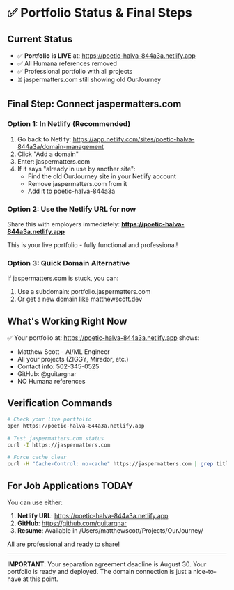 # ✅ Portfolio Status & Final Steps

## Current Status
- ✅ **Portfolio is LIVE** at: https://poetic-halva-844a3a.netlify.app
- ✅ All Humana references removed
- ✅ Professional portfolio with all projects
- ⏳ jaspermatters.com still showing old OurJourney

## Final Step: Connect jaspermatters.com

### Option 1: In Netlify (Recommended)
1. Go back to Netlify: https://app.netlify.com/sites/poetic-halva-844a3a/domain-management
2. Click "Add a domain"
3. Enter: jaspermatters.com
4. If it says "already in use by another site":
   - Find the old OurJourney site in your Netlify account
   - Remove jaspermatters.com from it
   - Add it to poetic-halva-844a3a

### Option 2: Use the Netlify URL for now
Share this with employers immediately:
**https://poetic-halva-844a3a.netlify.app**

This is your live portfolio - fully functional and professional!

### Option 3: Quick Domain Alternative
If jaspermatters.com is stuck, you can:
1. Use a subdomain: portfolio.jaspermatters.com
2. Or get a new domain like matthewscott.dev

## What's Working Right Now

✅ Your portfolio at: https://poetic-halva-844a3a.netlify.app shows:
- Matthew Scott - AI/ML Engineer
- All your projects (ZIGGY, Mirador, etc.)
- Contact info: 502-345-0525
- GitHub: @guitargnar
- NO Humana references

## Verification Commands

```bash
# Check your live portfolio
open https://poetic-halva-844a3a.netlify.app

# Test jaspermatters.com status
curl -I https://jaspermatters.com

# Force cache clear
curl -H "Cache-Control: no-cache" https://jaspermatters.com | grep title
```

## For Job Applications TODAY

You can use either:
1. **Netlify URL**: https://poetic-halva-844a3a.netlify.app
2. **GitHub**: https://github.com/guitargnar
3. **Resume**: Available in /Users/matthewscott/Projects/OurJourney/

All are professional and ready to share!

---

**IMPORTANT**: Your separation agreement deadline is August 30. Your portfolio is ready and deployed. The domain connection is just a nice-to-have at this point.